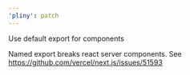 ```yaml
---
'pliny': patch
---
```


Use default export for components

Named export breaks react server components. See https://github.com/vercel/next.js/issues/51593
